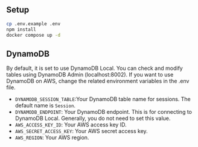 ## Setup

```bash
cp .env.example .env
npm install
docker compose up -d
```

## DynamoDB

By default, it is set to use DynamoDB Local. You can check and modify tables using DynamoDB Admin (localhost:8002). If you want to use DynamoDB on AWS, change the related environment variables in the .env file.

- `DYNAMODB_SESSION_TABLE`:Your DynamoDB table name for sessions. The default name is `Session`.
- `DYNAMODB_ENDPOINT`: Your DynamoDB endpoint. This is for connecting to DynamoDB Local. Generally, you do not need to set this value.
- `AWS_ACCESS_KEY_ID`: Your AWS access key ID.
- `AWS_SECRET_ACCESS_KEY`: Your AWS secret access key.
- `AWS_REGION`: Your AWS region.
